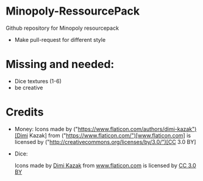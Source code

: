 
# Minopoly-RessourcePack
Github repository for Minopoly resourcepack
+ Make pull-request for different style

# Missing and needed:
+ Dice textures (1-6)
+ be creative

# Credits

+ Money: Icons made by ("https://www.flaticon.com/authors/dimi-kazak")[Dimi Kazak] from ("https://www.flaticon.com/")[www.flaticon.com] is licensed by ("http://creativecommons.org/licenses/by/3.0/")[CC 3.0 BY]

+ Dice: <div>Icons made by <a href="https://www.flaticon.com/authors/dimi-kazak" title="Dimi Kazak">Dimi Kazak</a> from <a href="https://www.flaticon.com/" title="Flaticon">www.flaticon.com</a> is licensed by <a href="http://creativecommons.org/licenses/by/3.0/" title="Creative Commons BY 3.0" target="_blank">CC 3.0 BY</a></div>
